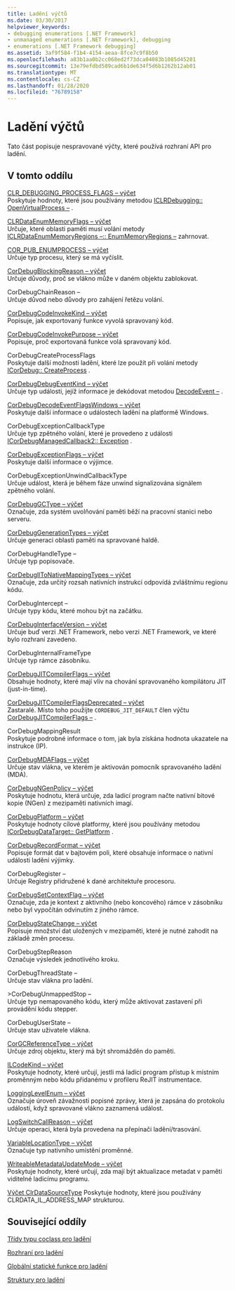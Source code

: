 ```yaml
---
title: Ladění výčtů
ms.date: 03/30/2017
helpviewer_keywords:
- debugging enumerations [.NET Framework]
- unmanaged enumerations [.NET Framework], debugging
- enumerations [.NET Framework debugging]
ms.assetid: 3af9f584-f1b4-4154-aeaa-8fce7c9f8b50
ms.openlocfilehash: a83b1aa0b2cc068ed2f73dca04083b1085d45201
ms.sourcegitcommit: 13e79efdbd589cad6b1de634f5d6b1262b12ab01
ms.translationtype: MT
ms.contentlocale: cs-CZ
ms.lasthandoff: 01/28/2020
ms.locfileid: "76789158"
---
```

# <a name="debugging-enumerations"></a>Ladění výčtů
Tato část popisuje nespravované výčty, které používá rozhraní API pro ladění.  
  
## <a name="in-this-section"></a>V tomto oddílu  
 [CLR_DEBUGGING_PROCESS_FLAGS – výčet](clr-debugging-process-flags-enumeration.md)  
 Poskytuje hodnoty, které jsou používány metodou [ICLRDebugging:: OpenVirtualProcess –](iclrdebugging-openvirtualprocess-method.md) .  
  
 [CLRDataEnumMemoryFlags – výčet](clrdataenummemoryflags-enumeration.md)  
 Určuje, které oblasti paměti musí volání metody [ICLRDataEnumMemoryRegions –:: EnumMemoryRegions –](iclrdataenummemoryregions-enummemoryregions-method.md) zahrnovat.  
  
 [COR_PUB_ENUMPROCESS – výčet](cor-pub-enumprocess-enumeration.md)  
 Určuje typ procesu, který se má vyčíslit.  
  
 [CorDebugBlockingReason – výčet](cordebugblockingreason-enumeration.md)  
 Určuje důvody, proč se vlákno může v daném objektu zablokovat.  
  
 CorDebugChainReason –  
 Určuje důvod nebo důvody pro zahájení řetězu volání.  
  
 [CorDebugCodeInvokeKind – výčet](cordebugcodeinvokekind-enumeration.md)  
 Popisuje, jak exportovaný funkce vyvolá spravovaný kód.  
  
 [CorDebugCodeInvokePurpose – výčet](cordebugcodeinvokepurpose-enumeration.md)  
 Popisuje, proč exportovaná funkce volá spravovaný kód.  
  
 CorDebugCreateProcessFlags  
 Poskytuje další možnosti ladění, které lze použít při volání metody [ICorDebug:: CreateProcess](icordebug-createprocess-method.md) .  
  
 [CorDebugDebugEventKind – výčet](cordebugdebugeventkind-enumeration.md)  
 Určuje typ události, jejíž informace je dekódovat metodou [DecodeEvent –](icordebugprocess6-decodeevent-method.md) .  
  
 [CorDebugDecodeEventFlagsWindows – výčet](cordebugdecodeeventflagswindows-enumeration.md)  
 Poskytuje další informace o událostech ladění na platformě Windows.  
  
 CorDebugExceptionCallbackType  
 Určuje typ zpětného volání, které je provedeno z události [ICorDebugManagedCallback2:: Exception](icordebugmanagedcallback2-exception-method.md) .  
  
 [CorDebugExceptionFlags – výčet](cordebugexceptionflags-enumeration.md)  
 Poskytuje další informace o výjimce.  
  
 CorDebugExceptionUnwindCallbackType  
 Určuje událost, která je během fáze unwind signalizována signálem zpětného volání.  
  
 [CorDebugGCType – výčet](cordebuggctype-enumeration.md)  
 Označuje, zda systém uvolňování paměti běží na pracovní stanici nebo serveru.  
  
 [CorDebugGenerationTypes – výčet](cordebuggenerationtypes-enumeration.md)  
 Určuje generaci oblasti paměti na spravované haldě.  
  
 CorDebugHandleType –  
 Určuje typ popisovače.  
  
 [CorDebugIlToNativeMappingTypes – výčet](cordebugiltonativemappingtypes-enumeration.md)  
 Označuje, zda určitý rozsah nativních instrukcí odpovídá zvláštnímu regionu kódu.  
  
 CorDebugIntercept –  
 Určuje typy kódu, které mohou být na začátku.  
  
 [CorDebugInterfaceVersion – výčet](cordebuginterfaceversion-enumeration.md)  
 Určuje buď verzi .NET Framework, nebo verzi .NET Framework, ve které bylo rozhraní zavedeno.  
  
 CorDebugInternalFrameType  
 Určuje typ rámce zásobníku.  
  
 [CorDebugJITCompilerFlags – výčet](cordebugjitcompilerflags-enumeration.md)  
 Obsahuje hodnoty, které mají vliv na chování spravovaného kompilátoru JIT (just-in-time).  
  
 [CorDebugJITCompilerFlagsDeprecated – výčet](cordebugjitcompilerflagsdeprecated-enumeration.md)  
 Zastaralé. Místo toho použijte `CORDEBUG_JIT_DEFAULT` člen výčtu [CorDebugJITCompilerFlags –](cordebugjitcompilerflags-enumeration.md) .  
  
 CorDebugMappingResult  
 Poskytuje podrobné informace o tom, jak byla získána hodnota ukazatele na instrukce (IP).  
  
 [CorDebugMDAFlags – výčet](cordebugmdaflags-enumeration.md)  
 Určuje stav vlákna, ve kterém je aktivován pomocník spravovaného ladění (MDA).  
  
 [CorDebugNGenPolicy – výčet](cordebugngenpolicy-enumeration.md)  
 Poskytuje hodnotu, která určuje, zda ladicí program načte nativní bitové kopie (NGen) z mezipaměti nativních imagí.  
  
 [CorDebugPlatform – výčet](cordebugplatform-enumeration.md)  
 Poskytuje hodnoty cílové platformy, které jsou používány metodou [ICorDebugDataTarget:: GetPlatform](icordebugdatatarget-getplatform-method.md) .  
  
 [CorDebugRecordFormat – výčet](cordebugrecordformat-enumeration.md)  
 Popisuje formát dat v bajtovém poli, které obsahuje informace o nativní události ladění výjimky.  
  
 CorDebugRegister –  
 Určuje Registry přidružené k dané architektuře procesoru.  
  
 [CorDebugSetContextFlag – výčet](cordebugsetcontextflag-enumeration.md)  
 Označuje, zda je kontext z aktivního (nebo koncového) rámce v zásobníku nebo byl vypočítán odvinutím z jiného rámce.  
  
 [CorDebugStateChange – výčet](cordebugstatechange-enumeration.md)  
 Popisuje množství dat uložených v mezipaměti, které je nutné zahodit na základě změn procesu.  
  
 CorDebugStepReason  
 Označuje výsledek jednotlivého kroku.  
  
 CorDebugThreadState –  
 Určuje stav vlákna pro ladění.  
  
 \>CorDebugUnmappedStop –  
 Určuje typ nemapovaného kódu, který může aktivovat zastavení při provádění kódu stepper.  
  
 CorDebugUserState –  
 Určuje stav uživatele vlákna.  
  
 [CorGCReferenceType – výčet](corgcreferencetype-enumeration.md)  
 Určuje zdroj objektu, který má být shromážděn do paměti.  
  
 [ILCodeKind – výčet](ilcodekind-enumeration.md)  
 Poskytuje hodnoty, které určují, jestli má ladicí program přístup k místním proměnným nebo kódu přidanému v profileru ReJIT instrumentace.  
  
 [LoggingLevelEnum – výčet](logginglevelenum-enumeration.md)  
 Označuje úroveň závažnosti popisné zprávy, která je zapsána do protokolu událostí, když spravované vlákno zaznamená událost.  
  
 [LogSwitchCallReason – výčet](logswitchcallreason-enumeration.md)  
 Určuje operaci, která byla provedena na přepínači ladění/trasování.  
  
 [VariableLocationType – výčet](variablelocationtype-enumeration.md)  
 Označuje typ nativního umístění proměnné.  
  
 [WriteableMetadataUpdateMode – výčet](writeablemetadataupdatemode-enumeration.md)  
 Poskytuje hodnoty, které určují, zda mají být aktualizace metadat v paměti viditelné ladicímu programu. 

 [Výčet ClrDataSourceType](clrdatasourcetype-enumeration.md) Poskytuje hodnoty, které jsou používány CLRDATA_IL_ADDRESS_MAP strukturou.

## <a name="related-sections"></a>Související oddíly  
 [Třídy typu coclass pro ladění](debugging-coclasses.md)  
  
 [Rozhraní pro ladění](debugging-interfaces.md)  
  
 [Globální statické funkce pro ladění](debugging-global-static-functions.md)  
  
 [Struktury pro ladění](debugging-structures.md)
